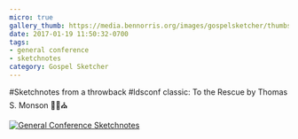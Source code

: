 ```yaml
---
micro: true
gallery_thumb: https://media.bennorris.org/images/gospelsketcher/thumbs/apr-01-monson.jpg
date: 2017-01-19 11:50:32-0700
tags:
- general conference
- sketchnotes
category: Gospel Sketcher
---
```


#Sketchnotes from a throwback #ldsconf classic: To the Rescue by Thomas S. Monson ✍🏼⛪️

[![General Conference Sketchnotes](https://media.bennorris.org/images/gospelsketcher/general-conference/apr-01-monson.jpg)](https://media.bennorris.org/images/gospelsketcher/general-conference/apr-01-monson.jpg)
